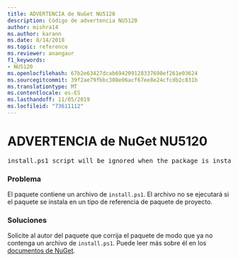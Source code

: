 ```yaml
---
title: ADVERTENCIA de NuGet NU5120
description: Código de advertencia NU5120
author: mishra14
ms.author: karann
ms.date: 8/14/2018
ms.topic: reference
ms.reviewer: anangaur
f1_keywords:
- NU5120
ms.openlocfilehash: 67b2e63427dcab694209128337698ef261e03624
ms.sourcegitcommit: 39f2ae79fbbc308e06acf67ee8e24cfcdb2c831b
ms.translationtype: MT
ms.contentlocale: es-ES
ms.lasthandoff: 11/05/2019
ms.locfileid: "73611112"
---
```

# <a name="nuget-warning-nu5120"></a>ADVERTENCIA de NuGet NU5120
<pre>install.ps1 script will be ignored when the package is installed after the migration.</pre>

### <a name="issue"></a>Problema

El paquete contiene un archivo de `install.ps1`. El archivo no se ejecutará si el paquete se instala en un tipo de referencia de paquete de proyecto.


### <a name="solution"></a>Soluciones

Solicite al autor del paquete que corrija el paquete de modo que ya no contenga un archivo de `install.ps1`. Puede leer más sobre él en los [documentos de NuGet](https://docs.microsoft.com/nuget/consume-packages/migrate-packages-config-to-package-reference).

